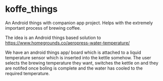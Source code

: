 # koffe_things
An Android things with companion app project. Helps with the extremely important process of brewing coffee.

The idea is an Android things based solution to https://www.homegrounds.co/aeropress-water-temperature/ 

We have an android things app/ board which is attached to a liquid temperature sensor which is inserted into the kettle somehow. 
The user selects the brewing temperature they want, switches the kettle on and they are notifed once boling is complete and the water
has cooled to the required temperature. 
